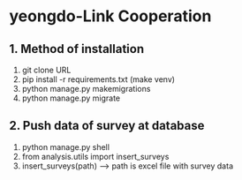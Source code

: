 # yeongdo-Link Cooperation

## 1. Method of installation
1. git clone URL
2. pip install -r requirements.txt (make venv)
3. python manage.py makemigrations
4. python manage.py migrate

## 2. Push data of survey at database
1. python manage.py shell
2. from analysis.utils import insert_surveys
3. insert_surveys(path) --> path is excel file with survey data